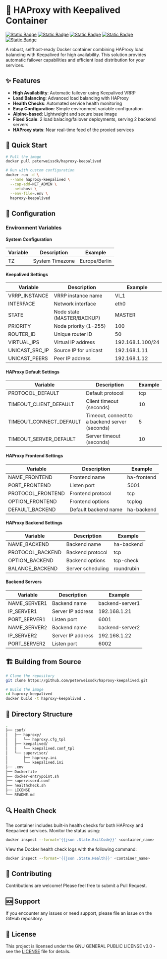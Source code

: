 # 🔄 HAProxy with Keepalived Container

[![Static Badge](https://img.shields.io/badge/Docker-Container-white?style=flat&logo=docker&logoColor=white&logoSize=auto&labelColor=black)](https://docker.com/)
[![Static Badge](https://img.shields.io/badge/Alpine-V3.21-white?style=flat&logo=alpinelinux&logoColor=white&logoSize=auto&labelColor=black)](https://www.alpinelinux.org/)
[![Static Badge](https://img.shields.io/badge/HAProxy-V3.0.7-white?style=flat&logoColor=white&labelColor=black)](https://www.haproxy.org/)
[![Static Badge](https://img.shields.io/badge/KeepAliveD-V2.3.1-white?style=flat&logoColor=white&labelColor=black)](https://keepalived.org/)
[![Static Badge](https://img.shields.io/badge/GPL-V3-white?style=flat&logo=gnu&logoColor=white&logoSize=auto&labelColor=black)](https://www.gnu.org/licenses/gpl-3.0.en.html/)

A robust, selfhost-ready Docker container combining HAProxy load balancing with Keepalived for high availability. This solution provides automatic failover capabilities and efficient load distribution for your services.

## ✨ Features

- **High Availability**: Automatic failover using Keepalived VRRP
- **Load Balancing**: Advanced load balancing with HAProxy
- **Health Checks**: Automated service health monitoring
- **Easy Configuration**: Simple environment variable configuration
- **Alpine-based**: Lightweight and secure base image
- **Fixed Scale**: 2 load balacing/failover deployments, serving 2 backend servers
- **HAProxy stats**: Near real-time feed of the proxied services

## 🚀 Quick Start

```bash
# Pull the image
docker pull peterweissdk/haproxy-keepalived

# Run with custom configuration
docker run -d \
  --name haproxy-keepalived \
  --cap-add=NET_ADMIN \
  --net=host \
  --env-file=.env \
  haproxy-keepalived
```

## 🔧 Configuration

### Environment Variables

#### System Configuration

| Variable | Description | Example |
|----------|-------------|---------|
| TZ | System Timezone | Europe/Berlin |

#### Keepalived Settings

| Variable | Description | Example |
|----------|-------------|---------|
| VRRP_INSTANCE | VRRP instance name | VI_1 |
| INTERFACE | Network interface | eth0 |
| STATE | Node state (MASTER/BACKUP) | MASTER |
| PRIORITY | Node priority (1-255) | 100 |
| ROUTER_ID | Unique router ID | 50 |
| VIRTUAL_IPS | Virtual IP address | 192.168.1.100/24 |
| UNICAST_SRC_IP | Source IP for unicast | 192.168.1.11 |
| UNICAST_PEERS | Peer IP address | 192.168.1.12 |

#### HAProxy Default Settings

| Variable | Description | Example |
|----------|-------------|---------|
| PROTOCOL_DEFAULT | Default protocol | tcp |
| TIMEOUT_CLIENT_DEFAULT | Client timeout (seconds) | 10 |
| TIMEOUT_CONNECT_DEFAULT | Timeout, connect to a backend server (seconds) | 5 |
| TIMEOUT_SERVER_DEFAULT | Server timeout (seconds) | 10 |


#### HAProxy Frontend Settings

| Variable | Description | Example |
|----------|-------------|---------|
| NAME_FRONTEND | Frontend name | ha-frontend |
| PORT_FRONTEND | Listen port | 5001 |
| PROTOCOL_FRONTEND | Frontend protocol | tcp |
| OPTION_FRONTEND | Frontend options | tcplog |
| DEFAULT_BACKEND | Default backend name | ha-backend |

#### HAProxy Backend Settings

| Variable | Description | Example |
|----------|-------------|---------|
| NAME_BACKEND | Backend name | ha-backend |
| PROTOCOL_BACKEND | Backend protocol | tcp |
| OPTION_BACKEND | Backend options | tcp-check |
| BALANCE_BACKEND | Server scheduling | roundrubin |

#### Backend Servers

| Variable | Description | Example |
|----------|-------------|---------|
| NAME_SERVER1 | Backend name | backend-server1 |
| IP_SERVER1 | Server IP address | 192.168.1.21 |
| PORT_SERVER1 | Listen port | 6001 |
| NAME_SERVER2 | Backend name | backend-server2 |
| IP_SERVER2 | Server IP address | 192.168.1.22 |
| PORT_SERVER2 | Listen port | 6002 |

## 🏗️ Building from Source

```bash
# Clone the repository
git clone https://github.com/peterweissdk/haproxy-keepalived.git

# Build the image
cd haproxy-keepalived
docker build -t haproxy-keepalived .
```

## 📝 Directory Structure

```bash
.
├── conf/
│   ├── haproxy/
│   │   └── haproxy.cfg_tpl
│   ├── keepalived/
│   │   └── keepalived.conf_tpl
│   └── supervisor/
│       ├── haproxy.ini
│       └── keepalived.ini
├── .env
├── Dockerfile
├── docker-entrypoint.sh
├── supervisord.conf
├── healthcheck.sh
├── LICENSE
└── README.md
```

## 🔍 Health Check

The container includes built-in health checks for both HAProxy and Keepalived services. Monitor the status using:

```bash
docker inspect --format='{{json .State.ExitCode}}' <container_name>
```

View the Docker health check logs with the following command:

```bash
docker inspect --format='{{json .State.Health}}' <container_name>
```

## 🤝 Contributing

Contributions are welcome! Please feel free to submit a Pull Request.

## 🆘 Support

If you encounter any issues or need support, please file an issue on the GitHub repository.

## 📄 License

This project is licensed under the GNU GENERAL PUBLIC LICENSE v3.0 - see the [LICENSE](LICENSE) file for details.

